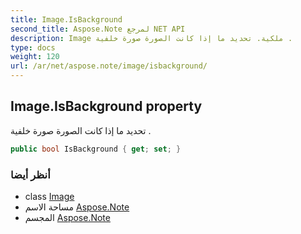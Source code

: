 ```yaml
---
title: Image.IsBackground
second_title: Aspose.Note لمرجع NET API
description: Image ملكية. تحديد ما إذا كانت الصورة صورة خلفية .
type: docs
weight: 120
url: /ar/net/aspose.note/image/isbackground/
---
```

## Image.IsBackground property

تحديد ما إذا كانت الصورة صورة خلفية .

```csharp
public bool IsBackground { get; set; }
```

### أنظر أيضا

* class [Image](../)
* مساحة الاسم [Aspose.Note](../../image/)
* المجسم [Aspose.Note](../../../)


